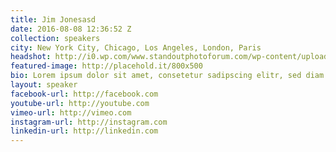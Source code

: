 ```yaml
---
title: Jim Jonesasd
date: 2016-08-08 12:36:52 Z
collection: speakers
city: New York City, Chicago, Los Angeles, London, Paris
headshot: http://i0.wp.com/www.standoutphotoforum.com/wp-content/uploads/2015/07/Mark-Seliger.png?w=1184
featured-image: http://placehold.it/800x500
bio: Lorem ipsum dolor sit amet, consetetur sadipscing elitr, sed diam nonumy eirmod tempor invidunt ut labore et dolore magna aliquyam erat, sed diam voluptua. At vero eos et accusam et justo duo dolores et ea rebum. Stet clita kasd gubergren, no sea takimata sanctus est Lorem ipsum dolor sit amet. Lorem ipsum dolor sit amet, consetetur sadipscing elitr, sed diam nonumy eirmod tempor invidunt ut labore et dolore magna aliquyam erat, sed diam voluptua. At vero eos et accusam et justo duo dolores et ea rebum. Stet clita kasd gubergren, no sea takimata sanctus est Lorem ipsum dolor sit amet. Lorem ipsum dolor sit amet, consetetur sadipscing elitr, sed diam nonumy eirmod tempor invidunt ut labore et dolore magna aliquyam erat, sed diam voluptua. At vero eos et accusam et justo duo dolores et ea rebum. Stet clita kasd gubergren, no sea takimata sanctus est Lorem ipsum dolor sit amet.
layout: speaker
facebook-url: http://facebook.com
youtube-url: http://youtube.com
vimeo-url: http://vimeo.com
instagram-url: http://instagram.com
linkedin-url: http://linkedin.com
---
```


